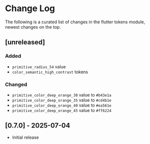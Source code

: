 # Change Log

The following is a curated list of changes in the flutter tokens module, newest changes on the top.

## [unreleased]

### Added

- `primitive_radius_54` value
- `color_semantic_high_contrast` tokens

### Changed
- `primitive_color_deep_orange_30` value to `#b43e1a`
- `primitive_color_deep_orange_35` value to `#cd4b1e`
- `primitive_color_deep_orange_40` value to `#ea561e`
- `primitive_color_deep_orange_45` value to `#ff6224`

## [0.7.0] - 2025-07-04

- Initial release
